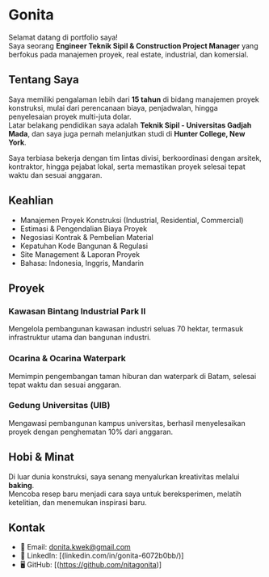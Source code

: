 # Gonita

Selamat datang di portfolio saya!  
Saya seorang **Engineer Teknik Sipil & Construction Project Manager** yang berfokus pada manajemen proyek, real estate, industrial, dan komersial.

## Tentang Saya

Saya memiliki pengalaman lebih dari **15 tahun** di bidang manajemen proyek konstruksi, mulai dari perencanaan biaya, penjadwalan, hingga penyelesaian proyek multi-juta dolar.  
Latar belakang pendidikan saya adalah **Teknik Sipil - Universitas Gadjah Mada**, dan saya juga pernah melanjutkan studi di **Hunter College, New York**.  

Saya terbiasa bekerja dengan tim lintas divisi, berkoordinasi dengan arsitek, kontraktor, hingga pejabat lokal, serta memastikan proyek selesai tepat waktu dan sesuai anggaran.  

## Keahlian

- Manajemen Proyek Konstruksi (Industrial, Residential, Commercial)  
- Estimasi & Pengendalian Biaya Proyek  
- Negosiasi Kontrak & Pembelian Material  
- Kepatuhan Kode Bangunan & Regulasi  
- Site Management & Laporan Proyek  
- Bahasa: Indonesia, Inggris, Mandarin  

## Proyek

### Kawasan Bintang Industrial Park II
Mengelola pembangunan kawasan industri seluas 70 hektar, termasuk infrastruktur utama dan bangunan industri.

### Ocarina & Ocarina Waterpark
Memimpin pengembangan taman hiburan dan waterpark di Batam, selesai tepat waktu dan sesuai anggaran.

### Gedung Universitas (UIB)
Mengawasi pembangunan kampus universitas, berhasil menyelesaikan proyek dengan penghematan 10% dari anggaran.

## Hobi & Minat

Di luar dunia konstruksi, saya senang menyalurkan kreativitas melalui **baking**.  
Mencoba resep baru menjadi cara saya untuk bereksperimen, melatih ketelitian, dan menemukan inspirasi baru.  

## Kontak

- 📧 Email: donita.kwek@gmail.com  
- 💼 LinkedIn: [(linkedin.com/in/gonita-6072b0bb/)]
- 🖥 GitHub: [(https://github.com/nitagonita)]
  


